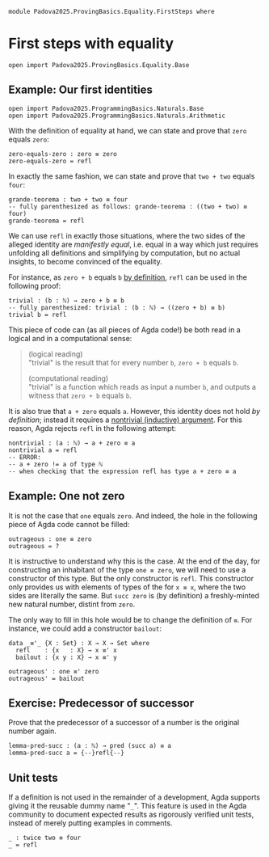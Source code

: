 ```
module Padova2025.ProvingBasics.Equality.FirstSteps where
```

# First steps with equality

```
open import Padova2025.ProvingBasics.Equality.Base
```


## Example: Our first identities

```
open import Padova2025.ProgrammingBasics.Naturals.Base
open import Padova2025.ProgrammingBasics.Naturals.Arithmetic
```

With the definition of equality at hand, we can state and prove that `zero`
equals `zero`:

```
zero-equals-zero : zero ≡ zero
zero-equals-zero = refl
```

In exactly the same fashion, we can state and prove that `two + two` equals
`four`:

```
grande-teorema : two + two ≡ four
-- fully parenthesized as follows: grande-teorema : ((two + two) ≡ four)
grande-teorema = refl
```

We can use `refl` in exactly those situations, where the two sides of the
alleged identity are *manifestly equal*, i.e. equal in a way which just
requires unfolding all definitions and simplifying by computation, but no
actual insights, to become convinced of the equality.

For instance, as `zero + b` equals `b` [by
definition](Padova2025.ProgrammingBasics.Naturals.Arithmetic.html#_+_), `refl` can
be used in the following proof:

```
trivial : (b : ℕ) → zero + b ≡ b
-- fully parenthesized: trivial : (b : ℕ) → ((zero + b) ≡ b)
trivial b = refl
```

This piece of code can (as all pieces of Agda code!) be both read in a logical
and in a computational sense:

> (logical reading) \
> "trivial" is the result that for every number `b`, `zero + b` equals `b`.
>
> (computational reading) \
> "trivial" is a function which reads as input a number `b`, and outputs a
> witness that `zero + b` equals `b`.

It is also true that `a + zero` equals `a`. However, this identity does not
hold *by definition*; instead it requires a [nontrivial (inductive)
argument](Padova2025.ProvingBasics.Equality.NaturalNumbers.html#+-zero).
For this reason, Agda rejects `refl` in the following attempt:

```code
nontrivial : (a : ℕ) → a + zero ≡ a
nontrivial a = refl
-- ERROR:
-- a + zero != a of type ℕ
-- when checking that the expression refl has type a + zero ≡ a
```


## Example: One not zero

It is not the case that `one` equals `zero`. And indeed, the hole in the
following piece of Agda code cannot be filled:

```code
outrageous : one ≡ zero
outrageous = ?
```

It is instructive to understand why this is the case. At the end of the day,
for constructing an inhabitant of the type `one ≡ zero`, we will need to use a
constructor of this type. But the only constructor is `refl`. This constructor
only provides us with elements of types of the for `x ≡ x`, where the two sides
are literally the same. But `succ zero` is (by definition) a freshly-minted new
natural number, distint from `zero`.

The only way to fill in this hole would be to change the definition of `≡`. For
instance, we could add a constructor `bailout`:

```
data _≡'_ {X : Set} : X → X → Set where
  refl    : {x   : X} → x ≡' x
  bailout : {x y : X} → x ≡' y

outrageous' : one ≡' zero
outrageous' = bailout
```


## Exercise: Predecessor of successor

Prove that the predecessor of a successor of a number is the original number
again.

```
lemma-pred-succ : (a : ℕ) → pred (succ a) ≡ a
lemma-pred-succ a = {--}refl{--}
```


## Unit tests

If a definition is not used in the remainder of a development, Agda supports
giving it the reusable dummy name "`_`". This feature is used in the Agda
community to document expected results as rigorously verified unit tests,
instead of merely putting examples in comments.

```
_ : twice two ≡ four
_ = refl
```

